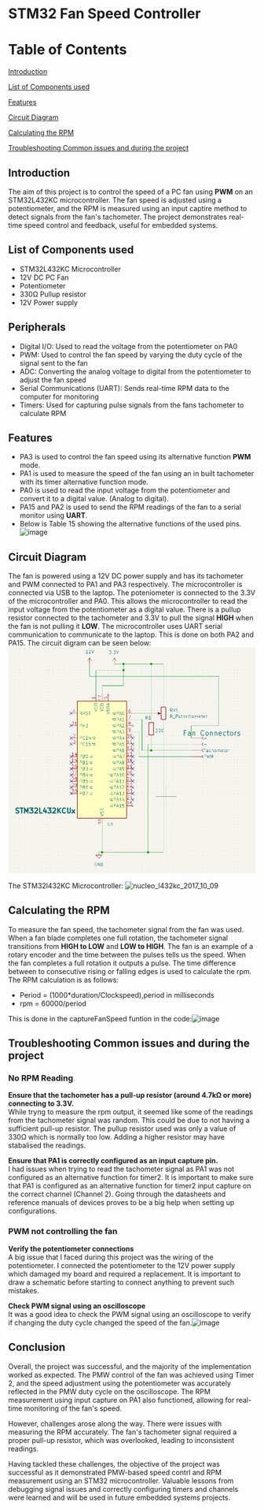 # STM32 Fan Speed Controller
# Table of Contents
[Introduction](https://github.com/Ashrafharuna7/Embedded-Systems#introduction)

[List of Components used](https://github.com/Ashrafharuna7/Embedded-Systems/blob/main/README.md#list-of-components-used)

[Features](https://github.com/Ashrafharuna7/Embedded-Systems/blob/main/README.md#features)

[Circuit Diagram](https://github.com/Ashrafharuna7/Embedded-Systems/blob/main/README.md#circuit-diagram)

[Calculating the RPM](https://github.com/Ashrafharuna7/Embedded-Systems/blob/main/README.md#calculating-the-rpm)

[Troubleshooting Common issues and during the project](https://github.com/Ashrafharuna7/Embedded-Systems/blob/main/README.md#troubleshooting-common-issues-and-during-the-project)




## Introduction
The aim of this project is to control the speed of a PC fan using **PWM** on an STM32L432KC microcontroller. 
The fan speed is adjusted using a potentiometer, and the RPM is measured using an input captire method to detect signals from the fan's tachometer.
The project demonstrates real-time speed control and feedback, useful for embedded systems.

## List of Components used
- STM32L432KC Microcontroller
- 12V DC PC Fan
- Potentiometer
- 330Ω Pullup resistor
- 12V Power supply

## Peripherals
- Digital I/O: Used to read the voltage from the potentiometer on PA0 
- PWM: Used to control the fan speed by varying the duty cycle of the signal sent to the fan
- ADC: Converting the analog voltage to digital from the potentiometer to adjust the fan speed
- Serial Communications (UART): Sends real-time RPM data to the computer for monitoring
- Timers: Used for capturing pulse signals from the fans tachometer to calculate RPM

## Features
- PA3 is used to control the fan speed using its alternative function **PWM** mode.
- PA1 is used to measure the speed of the fan using an in built tachometer with its timer alternative function mode.
- PA0 is used to read the input voltage from the potentiometer and convert it to a digital value. (Analog to digital).
- PA15 and PA2 is used to send the RPM readings of the fan to a serial monitor using **UART**.
- Below is Table 15 showing the alternative functions of the used pins.![image](https://github.com/user-attachments/assets/b8c79627-e1b0-47e1-b94c-a00ef012f18b)


## Circuit Diagram
The fan is powered using a 12V DC power supply and has its tachometer and PWM connected to PA1 and PA3 respectively. The microcontroller is connected via USB to the laptop. The poteniometer is connected to the 3.3V of the microcontroller and PA0. This allows the microcontroller to read the input voltage from the potentiometer as a digital value. There is a pullup resistor connected to the tachometer and 3.3V to pull the signal **HIGH** when the fan is not pulling it **LOW**. The microcontroller uses UART serial communication to communicate to the laptop. This is done on both PA2 and PA15. The circuit digram can be seen below: 
![Circuit Diagram](Circuit_Diagram.png)

The STM32l432KC Microcontroller:
![nucleo_l432kc_2017_10_09](https://github.com/user-attachments/assets/a64d2cd8-6861-476b-8015-f13cac2e5bf3)


## Calculating the RPM
To measure the fan speed, the tachometer signal from the fan was used. When a fan blade completes one full rotation, the tachometer signal transitions from **HIGH to LOW** and **LOW to HIGH**. The fan is an example of a rotary encoder and the time between the pulses tells us the speed. When the fan completes a full rotation it outputs a pulse. The time difference between to consecutive rising or falling edges is used to calculate the rpm. The RPM calculation is as follows: 
- Period = (1000*duration/Clockspeed),period in milliseconds
- rpm = 60000/period

This is done in the captureFanSpeed funtion in the code:![image](https://github.com/user-attachments/assets/25cbcb28-302f-4431-bf65-68e8bc769aca)


## Troubleshooting Common issues and during the project
### No RPM Reading
**Ensure that the tachometer has a pull-up resistor (around 4.7kΩ or more) connecting to 3.3V.**\
While tryng to measure the rpm output, it seemed like some of the readings from the tachometer signal was random. This could be due to not having a sufficient pull-up resistor. The pullup resistor used was only a value of 330Ω which is normally too low. Adding a higher resistor may have stabalised the readings.
  
**Ensure that PA1 is correctly configured as an input capture pin.**\
I had issues when trying to read the tachometer signal as PA1 was not configured as an alternative function for timer2. It is important to make sure that PA1 is configured as an alternative function for timer2 input capture on the correct channel (Channel 2). Going through the datasheets and reference manuals of devices proves to be a big help when setting up configurations.

### PWM not controlling the fan
**Verify the potentiometer connections**\
A big issue that I faced during this project was the wiring of the potentiometer. I connected the potentiometer to the 12V power supply which damaged my board and required a replacement. It is important to draw a schematic before starting to connect anything to prevent such mistakes.

**Check PWM signal using an oscilloscope**\
It was a good idea to check the PWM signal using an oscilloscope to verify if changing the duty cycle changed the speed of the fan.![image](https://github.com/user-attachments/assets/9111bbb5-8c86-491b-bdc1-5145b6e53bfe)


## Conclusion
Overall, the project was successful, and the majority of the implementation worked as expected.
The PMW control of the fan was achieved using Timer 2, and the speed adjustment using the potentiometer was accurately reflected in the PMW duty cycle on the oscilloscope.
The RPM measurement using input capture on PA1 also functioned, allowing for real-time monitoring of the fan's speed.

However, challenges arose along the way.
There were issues with measuring the RPM accurately. 
The fan's tachometer signal required a proper pull-up resistor, which was overlooked, leading to inconsistent readings.

Having tackled these challenges, the objective of the project was successful as it demonstrated PMW-based speed contrl and RPM measurement using an STM32 microcontroller.
Valuable lessons from debugging signal issues and correctly configuring timers and channels were learned and will be used in future embedded systems projects.













    
